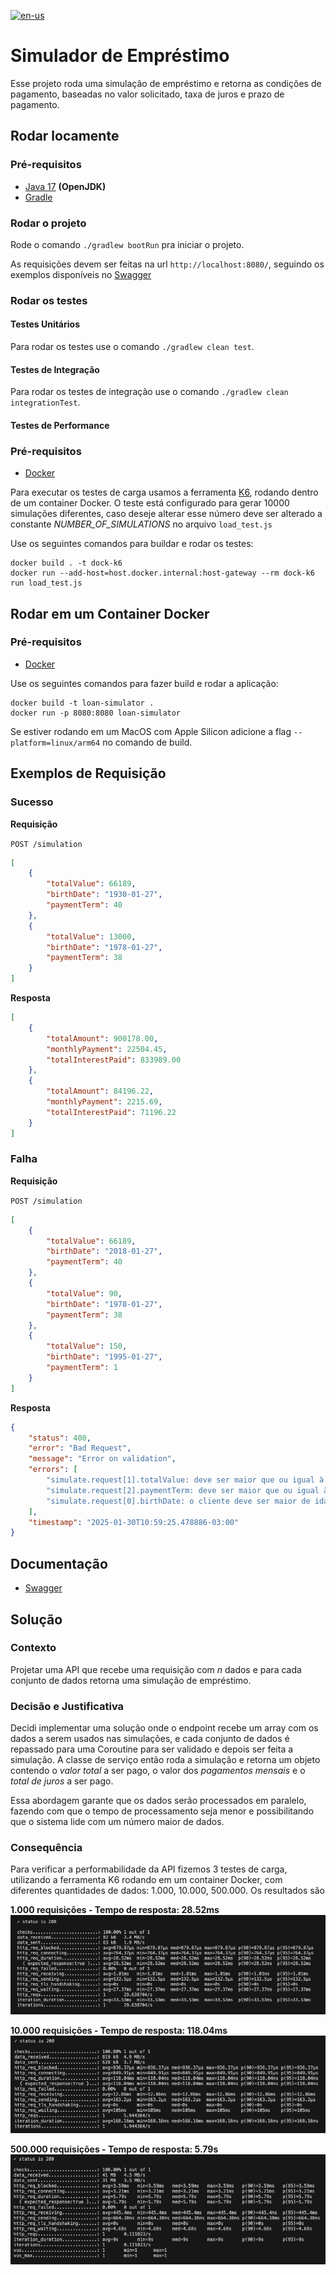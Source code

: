 [![en-us](https://img.shields.io/badge/lang-en--us-red.svg)](https://github.com/yasmindias/loan-simulator/blob/master/README.en.md)

# Simulador de Empréstimo #
Esse projeto roda uma simulação de empréstimo e retorna as condições de pagamento, baseadas no valor solicitado, taxa de juros e prazo de pagamento.

## Rodar locamente
### Pré-requisitos
- [Java 17](https://jdk.java.net/archive/) **(OpenJDK)**
- [Gradle](https://gradle.org/install/)

### Rodar o projeto
Rode o comando ```./gradlew bootRun``` pra iniciar o projeto.

As requisições devem ser feitas na url ``http://localhost:8080/``, seguindo os exemplos disponíveis no [Swagger](http://localhost:8080/swagger-ui/index.html)

### Rodar os testes
#### Testes Unitários
Para rodar os testes use o comando ```./gradlew clean test```.

#### Testes de Integração
Para rodar os testes de integração use o comando ```./gradlew clean integrationTest```.

#### Testes de Performance
### Pré-requisitos
- [Docker](https://www.docker.com/products/docker-desktop/)

Para executar os testes de carga usamos a ferramenta [K6](https://grafana.com/docs/k6/latest/), rodando dentro de um container Docker.
O teste está configurado para gerar 10000 simulações diferentes, caso deseje alterar esse número deve ser alterado a constante *NUMBER_OF_SIMULATIONS* no arquivo `load_test.js`

Use os seguintes comandos para buildar e rodar os testes:

```
docker build . -t dock-k6
docker run --add-host=host.docker.internal:host-gateway --rm dock-k6 run load_test.js
```

## Rodar em um Container Docker
### Pré-requisitos
- [Docker](https://www.docker.com/products/docker-desktop/)

Use os seguintes comandos para fazer build e rodar a aplicação:
```
docker build -t loan-simulator . 
docker run -p 8080:8080 loan-simulator
```

Se estiver rodando em um MacOS com Apple Silicon adicione a flag ``--platform=linux/arm64`` no comando de build.

## Exemplos de Requisição

### Sucesso

**Requisição**

``POST /simulation``
```json
[
    {
        "totalValue": 66189,
        "birthDate": "1930-01-27",
        "paymentTerm": 40
    },
    {
        "totalValue": 13000,
        "birthDate": "1978-01-27",
        "paymentTerm": 38
    }
]
```

**Resposta**
```json
[
    {
        "totalAmount": 900178.00,
        "monthlyPayment": 22504.45,
        "totalInterestPaid": 833989.00
    },
    {
        "totalAmount": 84196.22,
        "monthlyPayment": 2215.69,
        "totalInterestPaid": 71196.22
    }
]
```

### Falha
**Requisição**

``POST /simulation``
```json
[
    {
        "totalValue": 66189,
        "birthDate": "2018-01-27",
        "paymentTerm": 40
    },
    {
        "totalValue": 90,
        "birthDate": "1978-01-27",
        "paymentTerm": 38
    },
    {
        "totalValue": 150,
        "birthDate": "1995-01-27",
        "paymentTerm": 1
    }
]
```

**Resposta**

```json
{
	"status": 400,
	"error": "Bad Request",
	"message": "Error on validation",
	"errors": [
		"simulate.request[1].totalValue: deve ser maior que ou igual à 100",
		"simulate.request[2].paymentTerm: deve ser maior que ou igual à 2",
		"simulate.request[0].birthDate: o cliente deve ser maior de idade"
	],
	"timestamp": "2025-01-30T10:59:25.478886-03:00"
}
```

## Documentação
- [Swagger](http://localhost:8080/swagger-ui/index.html)

## Solução

### Contexto
Projetar uma API que recebe uma requisição com *n* dados e para cada conjunto de dados retorna uma simulação de empréstimo.

### Decisão e Justificativa
Decidi implementar uma solução onde o endpoint recebe um array com os dados a serem usados nas simulações, e cada conjunto de dados é repassado para uma Coroutine para ser validado e depois ser feita a simulação.
A classe de serviço então roda a simulação e retorna um objeto contendo o *valor total* a ser pago, o valor dos *pagamentos mensais* e o *total de juros* a ser pago.

Essa abordagem garante que os dados serão processados em paralelo, fazendo com que o tempo de processamento seja menor e possibilitando que o sistema lide com um número maior de dados.

### Consequência
Para verificar a performabilidade da API fizemos 3 testes de carga, utilizando a ferramenta K6 rodando em um container Docker, com diferentes quantidades de dados: 1.000, 10.000, 500.000.
Os resultados são

**1.000 requisições - Tempo de resposta: 28.52ms**
![1000-requisições](src/main/resources/docs/img/1000-reqs.png)

**10.000 requisições - Tempo de resposta: 118.04ms**
![10000-requisições](src/main/resources/docs/img/10000-reqs.png)

**500.000 requisições - Tempo de resposta: 5.79s**
![500000-requisições](src/main/resources/docs/img/500000-reqs.png)